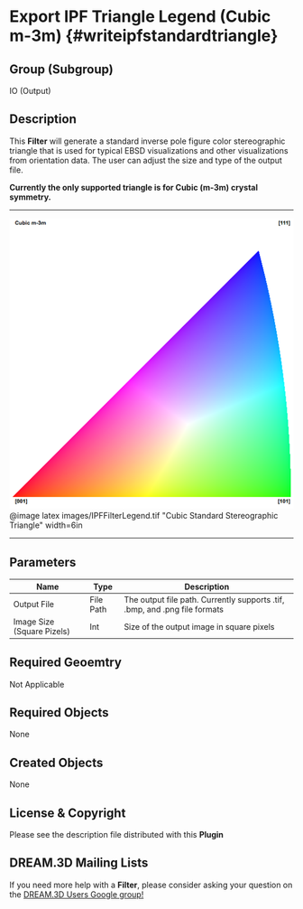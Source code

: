 Export IPF Triangle Legend (Cubic m-3m) {#writeipfstandardtriangle}
=============

## Group (Subgroup) ##
IO (Output)

## Description ##
This **Filter** will generate a standard inverse pole figure color stereographic triangle that is used for typical EBSD visualizations and other visualizations from orientation data. The user can adjust the size and type of the output file.

**Currently the only supported triangle is for Cubic (m-3m) crystal symmetry.**

-----

![Cubic Standard Stereographic Triangle](images/IPFFilterLegend.tif)
@image latex images/IPFFilterLegend.tif "Cubic Standard Stereographic Triangle" width=6in

-----

## Parameters ##
| Name | Type | Description |
|------|------| ----------- |
| Output File | File Path | The output file path. Currently supports .tif, .bmp, and .png file formats |
| Image Size (Square Pizels) | Int | Size of the output image in square pixels |   

## Required Geoemtry ##
Not Applicable

## Required Objects ##
None

## Created Objects ##
None

## License & Copyright ##

Please see the description file distributed with this **Plugin**

## DREAM.3D Mailing Lists ##

If you need more help with a **Filter**, please consider asking your question on the [DREAM.3D Users Google group!](https://groups.google.com/forum/?hl=en#!forum/dream3d-users)



